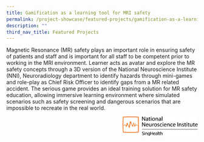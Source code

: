 ```yaml
---
title: Gamification as a learning tool for MRI safety
permalink: /project-showcase/featured-projects/gamification-as-a-learning-tool-for-mri-safety/
description: ""
third_nav_title: Featured Projects
---
```

Magnetic Resonance (MR) safety plays an important role in ensuring safety of patients and staff and is important for all staff to be competent prior to working in the MRI environment. Learner acts as avatar and explore the MR safety concepts through a 3D version of the National Neuroscience Institute (NNI), Neuroradiology department to identify hazards through mini-games and role-play as Chief Risk Officer to identify gaps from a MR related accident. The serious game provides an ideal training solution for MR safety education, allowing immersive learning environment where simulated scenarios such as safety screening and dangerous scenarios that are impossible to recreate in the real world.

<img style="width:40%" src="/images/nmi%20logo.png" align="right">